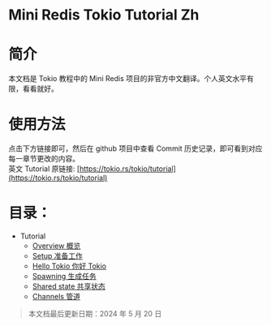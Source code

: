 # Mini Redis Tokio Tutorial Zh

# 简介

本文档是 Tokio 教程中的 Mini Redis 项目的非官方中文翻译。个人英文水平有限，看看就好。

# 使用方法

点击下方链接即可，然后在 github 项目中查看 Commit 历史记录，即可看到对应每一章节更改的内容。\
英文 Tutorial 原链接: [https://tokio.rs/tokio/tutorial](https://tokio.rs/tokio/tutorial)

# 目录：

- Tutorial
  - [Overview 概览](./pages/Overview.md)
  - [Setup 准备工作](./pages/Setup.md)
  - [Hello Tokio 你好 Tokio](./pages/HelloTokio.md)
  - [Spawning 生成任务](./pages/Spawning.md)
  - [Shared state 共享状态](./pages/Sharedstate.md)
  - [Channels 管道](./pages/Channels.md) 

> 本文档最后更新日期：2024 年 5 月 20 日
